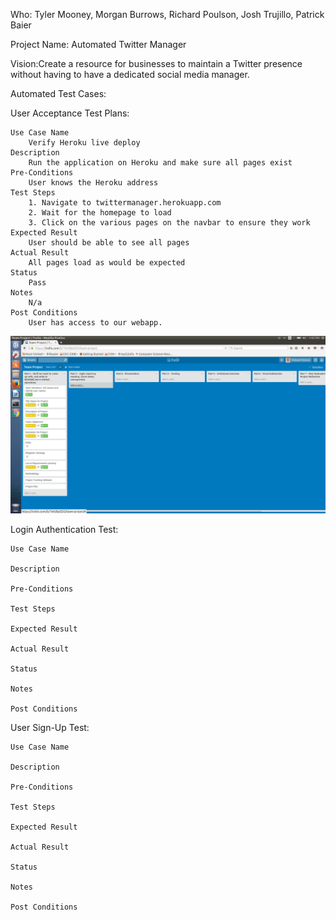 Who: Tyler Mooney, Morgan Burrows, Richard Poulson, Josh Trujillo, Patrick Baier

Project Name: Automated Twitter Manager

Vision:Create a resource for businesses to maintain a Twitter presence without having to have a dedicated social media manager.

Automated Test Cases:

User Acceptance Test Plans: 

	Use Case Name
		Verify Heroku live deploy
	Description
		Run the application on Heroku and make sure all pages exist
	Pre-Conditions
		User knows the Heroku address
	Test Steps
		1. Navigate to twittermanager.herokuapp.com
		2. Wait for the homepage to load
		3. Click on the various pages on the navbar to ensure they work
	Expected Result
		User should be able to see all pages
	Actual Result
		All pages load as would be expected
	Status
		Pass
	Notes
		N/a
	Post Conditions
		User has access to our webapp.

![ScreenShot](TrelloScreenShot.png)

Login Authentication Test:
	
	Use Case Name

	Description

	Pre-Conditions

	Test Steps

	Expected Result

	Actual Result

	Status

	Notes

	Post Conditions

User Sign-Up Test:

	Use Case Name

	Description

	Pre-Conditions

	Test Steps

	Expected Result

	Actual Result

	Status

	Notes

	Post Conditions
